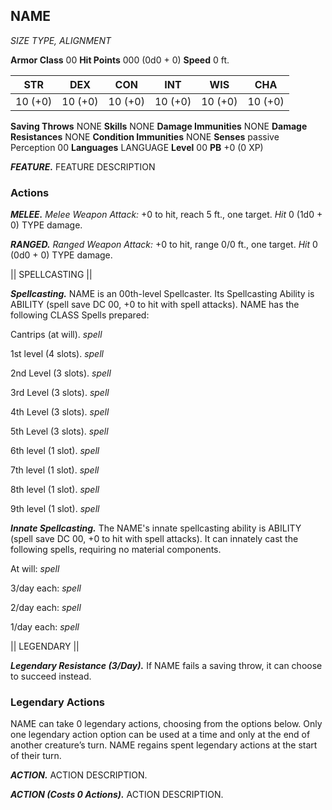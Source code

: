 

## NAME
*SIZE TYPE, ALIGNMENT*

**Armor Class** 00
**Hit Points** 000 (0d0 + 0)
**Speed** 0 ft.

|   STR   |   DEX   |   CON   |   INT   |   WIS   |   CHA   |
|:-------:|:-------:|:-------:|:-------:|:-------:|:-------:|
| 10 (+0) | 10 (+0) | 10 (+0) | 10 (+0) | 10 (+0) | 10 (+0) |

**Saving Throws** NONE
**Skills** NONE
**Damage Immunities** NONE
**Damage Resistances** NONE
**Condition Immunities** NONE
**Senses** passive Perception 00
**Languages** LANGUAGE
**Level** 00 **PB** +0 (0 XP)
 
***FEATURE.*** FEATURE DESCRIPTION

### Actions
***MELEE.*** *Melee Weapon Attack:* +0 to hit, reach 5 ft., one target. *Hit* 0 (1d0 + 0) TYPE damage. 

***RANGED.*** *Ranged Weapon Attack:* +0 to hit, range 0/0 ft., one target. *Hit* 0 (0d0 + 0) TYPE damage. 


||          SPELLCASTING          ||

***Spellcasting.*** NAME is an 00th-level Spellcaster. Its Spellcasting Ability is ABILITY (spell save DC 00, +0 to hit with spell attacks). NAME has the following CLASS Spells prepared:

Cantrips (at will). *spell*

1st level (4 slots). *spell*

2nd Level (3 slots). *spell*

3rd Level (3 slots). *spell*

4th Level (3 slots). *spell*

5th Level (3 slots). *spell*

6th level (1 slot). *spell*

7th level (1 slot). *spell*

8th level (1 slot). *spell*

9th level (1 slot). *spell*


***Innate Spellcasting.*** The NAME's innate spellcasting ability is ABILITY (spell save DC 00, +0 to hit with spell attacks). It can innately cast the following spells, requiring no material components.

At will: *spell*

3/day each: *spell*

2/day each: *spell*

1/day each: *spell*


||            LEGENDARY            ||

***Legendary Resistance (3/Day).***
If NAME fails a saving throw, it can choose to succeed instead.



### Legendary Actions
NAME can take 0 legendary actions, choosing from the options below. Only one legendary action option can be used at a time and only at the end of another creature’s turn. NAME regains spent legendary actions at the start of their turn.

***ACTION.*** ACTION DESCRIPTION.

***ACTION (Costs 0 Actions).*** ACTION DESCRIPTION.
